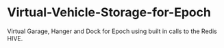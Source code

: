 # Virtual-Vehicle-Storage-for-Epoch
Virtual Garage, Hanger and Dock for Epoch using built in calls to the Redis HIVE.
